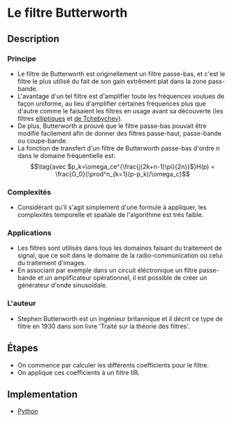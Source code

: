 # Le filtre Butterworth

## Description

### Principe

* Le filtre de Butterworth est originellement un filtre passe-bas, et c'est le filtre le plus utilisé du fait de son gain extrêment plat dans la zone pass-bande.  
* L'avantage d'un tel filtre est d'amplifier toute les fréquences voulues de façon uniforme, au lieu d'amplifier certaines fréquences plus que d'autre comme le faisaient les filtres en usage avant sa découverte (les filtres [elliptiques](https://fr.wikipedia.org/wiki/Filtre_elliptique) et [de Tchebychev](https://fr.wikipedia.org/wiki/Filtre_de_Tchebychev)).
* De plus, Butterworth a prouvé que le filtre passe-bas pouvait être modifié facilement afin de donner des filtres passe-haut, passe-bande ou coupe-bande.
* La fonction de transfert d'un filtre de Butterworth passe-bas d'ordre $n$ dans le domaine fréquentielle est:
$$\tag{avec $p_k=\omega_ce^{\frac{j(2k+n-1)\pi}{2n}}$}H(p) = \frac{G_0}{\prod^n_{k=1}(p-p_k)/\omega_c}$$

### Complexités

* Considérant qu'il s'agit simplement d'une formule à appliquer, les complexités temporelle et spatiale de l'algorithme est très faible.

### Applications

* Les filtres sont utilisés dans tous les domaines faisant du traitement de signal, que ce soit dans le domaine de la radio-communication où celui du traitement d'images.
* En associant par exemple dans un circuit éléctronique un filtre passe-bande et un amplificateur opérationnel, il est possible de créer un générateur d'onde sinusoïdale.

### L'auteur

* Stephen Butterworth est un ingénieur britannique et il décrit ce type de filtre en 1930 dans son livre 'Traité sur la théorie des filtres'.

## Étapes

* On commence par calculer les différents coefficients pour le filtre.
* On applique ces coefficients à un filtre IIR.

## Implementation

* [Python](https://github.com/TheAlgorithms/Python/audio_filters/butterworth_filter.py)

